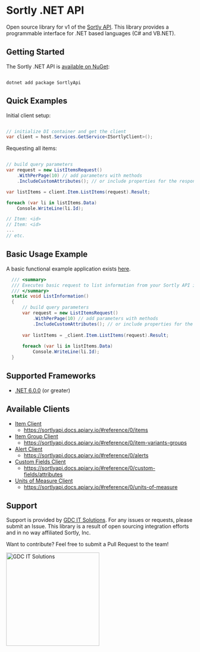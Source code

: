 
# **Sortly .NET API**

Open source library for v1 of the [Sortly API](https://sortlyapi.docs.apiary.io/). This library provides a programmable interface for .NET based languages (C# and VB.NET).

## Getting Started

The Sortly .NET API is [available on NuGet](https://www.nuget.org/packages/Sortly.Api/):

```

dotnet add package SortlyApi

```

## Quick Examples

Initial client setup:

```c#

// initialize DI container and get the client
var client = host.Services.GetService<ISortlyClient>();

```
Requesting all items:

```c#

// build query parameters
var request = new ListItemsRequest()
    .WithPerPage(10) // add parameters with methods
    .IncludeCustomAttributes(); // or include properties for the response

var listItems = client.Item.ListItems(request).Result;

foreach (var li in listItems.Data)
    Console.WriteLine(li.Id);

// Item: <id>
// Item: <id>
...
// etc.

```


## Basic Usage Example

A basic functional example application exists [here](/src/Sortly.Examples/Console/HelloWorld/).

```c#
  /// <summary>
  /// Executes basic request to list information from your Sortly API instance.
  /// </summary>
  static void ListInformation()
  {
      // build query parameters
      var request = new ListItemsRequest()
          .WithPerPage(10) // add parameters with methods
          .IncludeCustomAttributes(); // or include properties for the response
      
      var listItems = _client.Item.ListItems(request).Result;
      
      foreach (var li in listItems.Data)
          Console.WriteLine(li.Id);
  }
```

## Supported Frameworks

- [.NET 6.0.0](https://dotnet.microsoft.com/download/dotnet/6.0) (or greater)

## Available Clients

- [Item Client](/src/Sortly.Api/Client/ItemClient.cs) 
  - https://sortlyapi.docs.apiary.io/#reference/0/items
- [Item Group Client](/src/Sortly.Api/Client/ItemGroupClient.cs) 
  - https://sortlyapi.docs.apiary.io/#reference/0/item-variants-groups
- [Alert Client](/src/Sortly.Api/Client/AlertClient.cs) 
  - https://sortlyapi.docs.apiary.io/#reference/0/alerts
- [Custom Fields Client](/src/Sortly.Api/Client/CustomFieldClient.cs) 
  - https://sortlyapi.docs.apiary.io/#reference/0/custom-fields/attributes
- [Units of Measure Client](/src/Sortly.Api/Client/UnitsOfMeasureClient.cs) 
  - https://sortlyapi.docs.apiary.io/#reference/0/units-of-measure

## Support

Support is provided by [GDC IT Solutions](https://gdcitsolutions.com/).  For any issues or requests, please submit an Issue. This library is a result of open sourcing integration efforts and in no way affiliated Sortly, Inc.

Want to contribute? Feel free to submit a Pull Request to the team!

<img src="https://gdcitsolutions.com/wp-content/uploads/GDC-Logo-Main-Tagline-Alt-Reversed-01.png"  alt="GDC IT Solutions" width="250"/>
